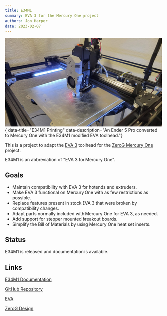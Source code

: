 ```yaml
---
title: E34M1
summary: EVA 3 for the Mercury One project
authors: Jon Harper
date: 2023-02-07
---
```


![E34M1 print banner](../img/e34m1/banner.jpg){ data-title="E34M1 Printing" data-description="An Ender 5 Pro converted to Mercury One with the E34M1 modified EVA toolhead."}

This is a project to adapt the [EVA 3](https://main.eva-3d.page/) toolhead for the [ZeroG Mercury One](https://docs.zerog.one/) project.

E34M1 is an abbreviation of "EVA 3 for Mercury One".

## Goals

- Maintain compatibility with EVA 3 for hotends and extruders.
- Make EVA 3 functional on Mercury One with as few restrictions as possible.
- Replace features present in stock EVA 3 that were broken by compatibility changes.
- Adapt parts normally included with Mercury One for EVA 3, as needed.
- Add support for stepper mounted breakout boards.
- Simplify the Bill of Materials by using Mercury One heat set inserts.

## Status

E34M1 is released and documentation is available.

## Links

<div markdown class="jh-grid-container jh-grid-2">
<div markdown class="jh-card">

<div markdown class="jh-grid-container jh-grid-1 jh-link-grid">

[E34M1 Documentation](https://jon-harper.github.io/E34M1/)

[GitHub Repository](https://github.com/jon-harper/MercuryOneUserMods)

[EVA](https://main.eva-3d.page/)

[ZeroG Design](https://docs.zerog.one/)
</div>
</div>
</div>

